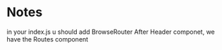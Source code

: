 # Notes

in your index.js u should add BrowseRouter
 <BrowserRouter>
      <App />
    </BrowserRouter>
After Header componet, we have the Routes component
